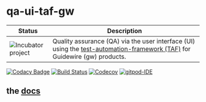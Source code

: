# qa-ui-taf-gw

| Status | Description |
| ------ | ----------- |
| ![Incubator project](https://img.icons8.com/color/48/000000/egg-incubator.png) |Quality assurance (QA) via the user interface (UI) using the [test-automation-framework (TAF)](https://github.com/baloise/test-automation-framework) for Guidewire (gw) products. |

[![Codacy Badge](https://api.codacy.com/project/badge/Grade/bf6fa237dd934970991ecba2c66db23e)](https://app.codacy.com/app/open-insurance/qa-ui-taf-gw?utm_source=github.com&utm_medium=referral&utm_content=open-insurance/qa-ui-taf-gw&utm_campaign=Badge_Grade_Dashboard)
[![Build Status](https://travis-ci.org/open-insurance/qa-ui-taf-gw.svg?branch=master)](https://travis-ci.org/open-insurance/qa-ui-taf-gw)
[![Codecov](https://img.shields.io/codecov/c/github/open-insurance/qa-ui-taf-gw.svg)](https://codecov.io/gh/open-insurance/qa-ui-taf-gw)
[![gitpod-IDE](https://img.shields.io/badge/open--IDE-as--gitpod-blue.svg?style=flat&label=openIDE)](https://gitpod.io#https://github.com/open-insurance/qa-ui-taf-gw)

## the [docs](docs/index.md)
